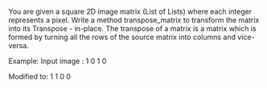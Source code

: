 You are given a square 2D image matrix (List of Lists) where each integer represents a pixel. Write a method transpose_matrix to transform the matrix into its Transpose - in-place. The transpose of a matrix is a matrix which is formed by turning all the rows of the source matrix into columns and vice-versa. 

Example:
Input image : 
1 0
1 0
 
Modified to: 
1 1
0 0